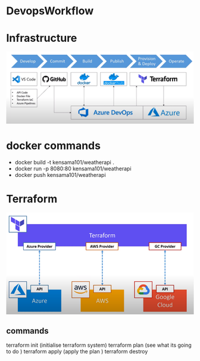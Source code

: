 # DevopsWorkflow

# Infrastructure

![](img/1.PNG)

# docker commands

<ul>
<li>docker build -t kensama101/weatherapi .</li>
<li>docker run -p 8080:80 kensama101/weatherapi</li>
<li>docker push kensama101/weatherapi</li>
</ul>

# Terraform

![](img/2.PNG)

## commands

terraform init (initialise terraform system)
terraform plan (see what its going to do )
terraform apply (apply the plan )
terraform destroy
